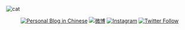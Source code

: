 ![cat](https://cjup.github.io/assets/catplay.gif)

<p align="center">
 <a href="https://huzizi.com"><img src="https://img.shields.io/website?color=34a853&label=Blog&style=for-the-badge&up_message=huzizi.com&url=https%3A%2F%2Fhuzizi.com%2F" alt="Personal Blog in Chinese" /></a>
 <a href="https://weibo.com/cojis"><img src="https://img.shields.io/website?color=e6172d&label=Weibo&style=for-the-badge&up_message=@%E8%83%A1%E8%87%AA%E8%87%AA&url=https%3A%2F%2Fweibo.com%2Fcojis" alt="微博" /></a>
 <a href="https://instagram.com/CJisRock"><img src="https://img.shields.io/website?color=4285f4&label=Instagram&style=for-the-badge&up_message=@CJisRock&url=https%3A%2F%2Fwww.instagram.com" alt="Instagram" /></a>
 <a href="https://twitter.com/CJisRock"><img src="https://img.shields.io/website?color=1ea2f1&label=twitter&style=for-the-badge&up_message=@CJisRock&url=https%3A%2F%2Ftwitter.com%2FCJisRock" alt="Twitter Follow" /></a>
</p>



<!--
- 🔭 I’m currently working on ...
- 🌱 I’m currently learning ...
- 👯 I’m looking to collaborate on ...
- 🤔 I’m looking for help with ...
- 💬 Ask me about ...
- 📫 How to reach me: ...
- 😄 Pronouns: ...
- ⚡ Fun fact: ...
-->
